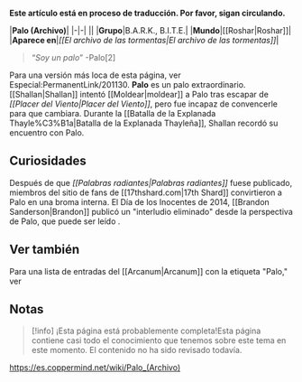 **Este artículo está en proceso de traducción. Por favor, sigan circulando.**


|**Palo (Archivo)**|
|-|-|
||
|**Grupo**|B.A.R.K., B.I.T.E.|
|**Mundo**|[[Roshar\|Roshar]]|
|**Aparece en**|*[[El archivo de las tormentas\|El archivo de las tormentas]]*|

>“*Soy un palo*”
\-Palo[2]


Para una versión más loca de esta página, ver Especial:PermanentLink/201130.
**Palo** es un palo extraordinario.
[[Shallan\|Shallan]] intentó [[Moldear\|moldear]] a Palo tras escapar de *[[Placer del Viento\|Placer del Viento]]*, pero fue incapaz de convencerle para que cambiara. Durante la [[Batalla de la Explanada Thayle%C3%B1a\|Batalla de la Explanada Thayleña]], Shallan recordó su encuentro con Palo.

## Curiosidades
Después de que *[[Palabras radiantes\|Palabras radiantes]]* fuese publicado, miembros del sitio de fans de [[17thshard.com\|17th Shard]] convirtieron a Palo en una broma interna. El Día de los Inocentes de 2014, [[Brandon Sanderson\|Brandon]] publicó un "interludio eliminado" desde la perspectiva de Palo, que puede ser leído .
## Ver también
Para una lista de entradas del [[Arcanum\|Arcanum]] con la etiqueta "Palo," ver 

## Notas

> [!info] ¡Esta página está probablemente completa!Esta página contiene casi todo el conocimiento que tenemos sobre este tema en este momento.
El contenido no ha sido revisado todavía.


https://es.coppermind.net/wiki/Palo_(Archivo)